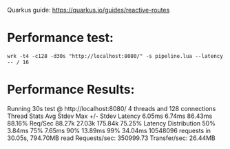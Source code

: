 Quarkus guide: https://quarkus.io/guides/reactive-routes

# Performance test:
```
wrk -t4 -c128 -d30s "http://localhost:8080/" -s pipeline.lua --latency -- / 16
```
# Performance Results:
Running 30s test @ http://localhost:8080/
  4 threads and 128 connections
  Thread Stats   Avg      Stdev     Max   +/- Stdev
    Latency     6.05ms    6.74ms  86.43ms   88.16%
    Req/Sec    88.27k    27.03k  175.84k    75.25%
  Latency Distribution
     50%    3.84ms
     75%    7.65ms
     90%   13.89ms
     99%   34.04ms
  10548096 requests in 30.05s, 794.70MB read
Requests/sec: 350999.73
Transfer/sec:     26.44MB
